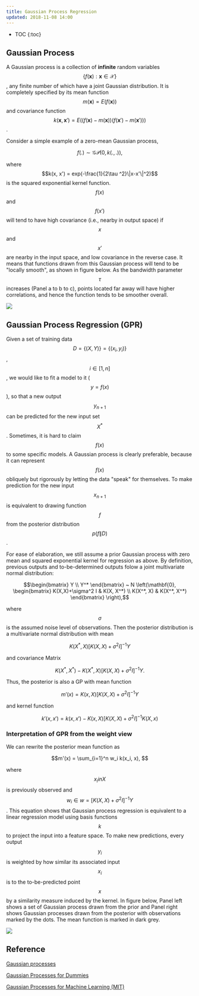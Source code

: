 ```yaml
---
title: Gaussian Process Regression
updated: 2018-11-08 14:00
---
```



* TOC
{:toc}

## Gaussian Process

A Gaussian process is a collection of **infinite** random variables $$\{f(\mathbf{x}): \mathbf{x} \in \mathcal{X} \}$$, any finite number of which have a joint Gaussian distribution. It is completely specified by its mean function $$m(\mathbf{x}) = E(f(\mathbf{x}))$$ and covariance function $$k(\mathbf{x}, \mathbf{x}') = E( (f(\mathbf{x})-m(\mathbf{x}))(f(\mathbf{x}')-m(\mathbf{x}')) )$$.

Consider a simple example of a zero-mean Gaussian process,

$$f(.) \sim \mathcal{GP}(0, k(.,.)),$$

where $$k(x, x') = exp(-\frac{1}{2\tau ^2}\|x-x'\|^2)$$ is the squared exponential kernel function. $$f(x)$$ and $$f(x')$$ will tend to have high covariance (i.e., nearby in output space) if $$x$$ and $$x'$$ are nearby in the input space, and low covariance in the reverse case. It means that functions drawn from this Gaussian process will tend to be "locally smooth", as shown in figure below. As the bandwidth parameter $$\tau$$ increases (Panel a to b to c), points located far away will have higher correlations, and hence the function tends to be smoother overall.

![]({{site.baseurl}}/images/gaussian_process.png)

## Gaussian Process Regression (GPR)

Given a set of training data $$D = \{(X,Y)\} = \{(x_i, y_i) \}$$, $$i \in [1,n]$$, we would like to fit a model to it ($$y=f(x)$$), so that a new output $$y_{n+1}$$ can be predicted for the new input set $$X^*$$. Sometimes, it is hard to claim $$f(x)$$ to some specific models. A Gaussian process is clearly preferable, because it can represent $$f(x)$$ obliquely but rigorously by letting the data "speak" for themselves. To make prediction for the new input $$x_{n+1}$$ is equivalent to drawing function $$f$$ from the posterior distribution $$p(f\|D)$$.

For ease of elaboration, we still assume a prior Gaussian process with zero mean and squared exponential kernel for regression as above. By definition, previous outputs and to-be-determined outputs folow a joint multivariate normal distribution:

$$\begin{bmatrix} Y \\ Y^* \end{bmatrix} ~ N \left(\mathbf{0}, \begin{bmatrix} K(X,X)+\sigma^2 I & K(X, X^*) \\ K(X^*, X) & K(X^*, X^*) \end{bmatrix}  \right),$$

where $$\sigma$$ is the assumed noise level of observations. Then the posterior distribution is a multivariate normal distribution with mean

$$K(X^*, X) [K(X,X) + \sigma^2 I]^{-1} Y$$

and covariance Matrix

$$K(X^*, X^*) - K(X^*, X) [K(X,X) + \sigma^2 I]^{-1} Y.$$

Thus, the posterior is also a GP with mean function

$$m'(x) = K(x, X) [K(X,X) + \sigma^2 I]^{-1} Y$$

and kernel function

$$k'(x, x') = k(x, x') - K(x, X) [K(X,X) + \sigma^2 I]^{-1} K(X, x)$$


### Interpretation of GPR from the weight view

We can rewrite the posterior mean function as

$$m'(x) =  \sum_{i=1}^n w_i k(x_i, x), $$

where $$x_i in X$$ is previously observed and $$w_i \in w = [K(X,X) + \sigma^2 I]^{-1} Y$$. This equation shows that Gaussian process regression is equivalent to a linear regression model using basis functions $$k$$ to project the input into a feature space. To make new predictions, every output $$y_i$$ is weighted by how similar its associated input $$x_i$$ is to the to-be-predicted point $$x$$ by a similarity measure induced by the kernel. In figure below, Panel left shows a set of Gaussian process drawn from the prior and Panel right shows Gaussian processes drawn from the posterior with observations marked by the dots. The mean function is marked in dark grey.


![]({{site.baseurl}}/images/gaussian_process_regression.png)


## Reference

[Gaussian processes](http://cs229.stanford.edu/section/cs229-gaussian_processes.pdf)

[Gaussian Processes for Dummies](http://katbailey.github.io/post/gaussian-processes-for-dummies/)

[Gaussian Processes for Machine Learning (MIT)](http://www.gaussianprocess.org/gpml/chapters/RW2.pdf)
